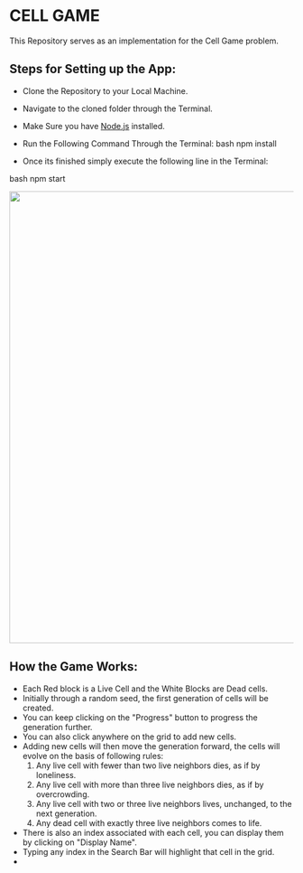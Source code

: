 # CELL GAME

This Repository serves as an implementation for the Cell Game problem.

## Steps for Setting up the App:
* Clone the Repository to your Local Machine.
* Navigate to the cloned folder through the Terminal.
* Make Sure you have [Node.js](https://nodejs.org/en/download/current/) installed.
* Run the Following Command Through the Terminal:
 bash
 npm install 
 
 * Once its finished simply execute the following line in the Terminal:
 
  bash
 npm start 
 
 
 <p align="center">
  <img width="800" src="https://user-images.githubusercontent.com/64773813/133481894-80fff943-e163-48f0-9e0e-fc05d05cc4ba.PNG">
</p>

## How the Game Works:
* Each Red block is a Live Cell and the White Blocks are Dead cells.
* Initially through a random seed, the first generation of cells will be created.
* You can keep clicking on the "Progress" button to progress the generation further.
* You can also click anywhere on the grid to add new cells.
* Adding new cells will then move the generation forward, the cells will evolve on the basis of following rules:
  1. Any live cell with fewer than two live neighbors dies, as if by loneliness.
  2. Any live cell with more than three live neighbors dies, as if by overcrowding.
  3. Any live cell with two or three live neighbors lives, unchanged, to the next generation.
  4. Any dead cell with exactly three live neighbors comes to life. 
 * There is also an index associated with each cell, you can display them by clicking on "Display Name".
 * Typing any index in the Search Bar will highlight that cell in the grid.
 * 



